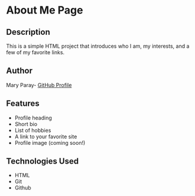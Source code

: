 # About Me Page

## Description
This is a simple HTML project that introduces who I am, my interests, and a few of my favorite links.

## Author
Mary Paray- [GitHub Profile](https://github.com/Pepper-Paray)

## Features
- Profile heading
- Short bio
- List of hobbies
- A link to your favorite site
- Profile image (coming soon!)

## Technologies Used
- HTML
- Git
- Github
